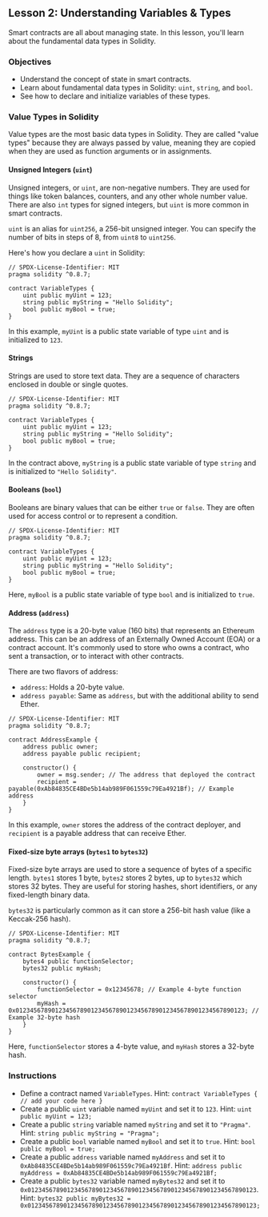 ## Lesson 2: Understanding Variables & Types

Smart contracts are all about managing state. In this lesson, you'll learn about the fundamental data types in Solidity.

### Objectives
* Understand the concept of state in smart contracts.
* Learn about fundamental data types in Solidity: `uint`, `string`, and `bool`.
* See how to declare and initialize variables of these types.

### Value Types in Solidity

Value types are the most basic data types in Solidity. They are called "value types" because they are always passed by value, meaning they are copied when they are used as function arguments or in assignments.

#### Unsigned Integers (`uint`)

Unsigned integers, or `uint`, are non-negative numbers. They are used for things like token balances, counters, and any other whole number value. There are also `int` types for signed integers, but `uint` is more common in smart contracts.

`uint` is an alias for `uint256`, a 256-bit unsigned integer. You can specify the number of bits in steps of 8, from `uint8` to `uint256`.

Here's how you declare a `uint` in Solidity:

```solidity
// SPDX-License-Identifier: MIT
pragma solidity ^0.8.7;

contract VariableTypes {
    uint public myUint = 123;
    string public myString = "Hello Solidity";
    bool public myBool = true;
}
```

In this example, `myUint` is a public state variable of type `uint` and is initialized to `123`.

#### Strings

Strings are used to store text data. They are a sequence of characters enclosed in double or single quotes.

```solidity
// SPDX-License-Identifier: MIT
pragma solidity ^0.8.7;

contract VariableTypes {
    uint public myUint = 123;
    string public myString = "Hello Solidity";
    bool public myBool = true;
}
```

In the contract above, `myString` is a public state variable of type `string` and is initialized to `"Hello Solidity"`.

#### Booleans (`bool`)

Booleans are binary values that can be either `true` or `false`. They are often used for access control or to represent a condition.

```solidity
// SPDX-License-Identifier: MIT
pragma solidity ^0.8.7;

contract VariableTypes {
    uint public myUint = 123;
    string public myString = "Hello Solidity";
    bool public myBool = true;
}
```

Here, `myBool` is a public state variable of type `bool` and is initialized to `true`.

#### Address (`address`)

The `address` type is a 20-byte value (160 bits) that represents an Ethereum address. This can be an address of an Externally Owned Account (EOA) or a contract account. It's commonly used to store who owns a contract, who sent a transaction, or to interact with other contracts.

There are two flavors of address:
*   `address`: Holds a 20-byte value.
*   `address payable`: Same as `address`, but with the additional ability to send Ether.

```solidity
// SPDX-License-Identifier: MIT
pragma solidity ^0.8.7;

contract AddressExample {
    address public owner;
    address payable public recipient;

    constructor() {
        owner = msg.sender; // The address that deployed the contract
        recipient = payable(0xAb84835CE4BDe5b14ab989F061559c79Ea4921Bf); // Example address
    }
}
```
In this example, `owner` stores the address of the contract deployer, and `recipient` is a payable address that can receive Ether.

#### Fixed-size byte arrays (`bytes1` to `bytes32`)

Fixed-size byte arrays are used to store a sequence of bytes of a specific length. `bytes1` stores 1 byte, `bytes2` stores 2 bytes, up to `bytes32` which stores 32 bytes. They are useful for storing hashes, short identifiers, or any fixed-length binary data.

`bytes32` is particularly common as it can store a 256-bit hash value (like a Keccak-256 hash).

```solidity
// SPDX-License-Identifier: MIT
pragma solidity ^0.8.7;

contract BytesExample {
    bytes4 public functionSelector;
    bytes32 public myHash;

    constructor() {
        functionSelector = 0x12345678; // Example 4-byte function selector
        myHash = 0x0123456789012345678901234567890123456789012345678901234567890123; // Example 32-byte hash
    }
}
```
Here, `functionSelector` stores a 4-byte value, and `myHash` stores a 32-byte hash.

### Instructions

-   Define a contract named `VariableTypes`.
    Hint: `contract VariableTypes {
    // add your code here
}`
-   Create a public `uint` variable named `myUint` and set it to `123`.
    Hint: `uint public myUint = 123;`
-   Create a public `string` variable named `myString` and set it to `"Pragma"`.
    Hint: `string public myString = "Pragma";`
-   Create a public `bool` variable named `myBool` and set it to `true`.
    Hint: `bool public myBool = true;`
-   Create a public `address` variable named `myAddress` and set it to `0xAb84835CE4BDe5b14ab989F061559c79Ea4921Bf`.
    Hint: `address public myAddress = 0xAb84835CE4BDe5b14ab989F061559c79Ea4921Bf;`
-   Create a public `bytes32` variable named `myBytes32` and set it to `0x0123456789012345678901234567890123456789012345678901234567890123`.
    Hint: `bytes32 public myBytes32 = 0x0123456789012345678901234567890123456789012345678901234567890123;`
